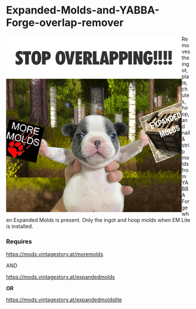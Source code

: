 # Expanded-Molds-and-YABBA-Forge-overlap-remover
 <img align="left" width="480" height="480" src="modicon.png" alt = "The mod's thumbnail: A pibble holds the mod icons from Expanded Molds and YABBA Forge apart and it says STOP FIGHTING!!!!">
Removes the ingot, plate, chutes, hoop, and nail &amp; strip molds from YABBA Forge when Expanded Molds is present. Only the ingot and hoop molds when EM Lite is installed.

### Requires
https://mods.vintagestory.at/moremolds

AND

https://mods.vintagestory.at/expandedmolds

**OR**

https://mods.vintagestory.at/expandedmoldslite
